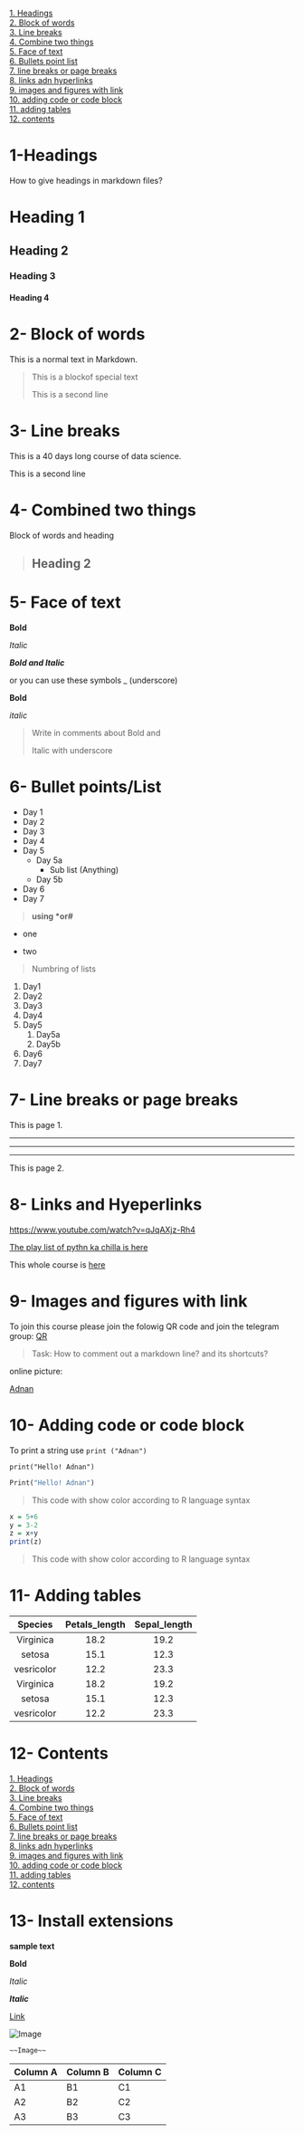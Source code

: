 [1. Headings](#1-headings)\
[2. Block of words](#2--block-of-words)\
[3. Line breaks](#3--line-breaks)\
[4. Combine two things](#4--combined-two-things)\
[5. Face of text](#5--face-of-text)\
[6. Bullets point list](#6--bullet-pointslist)\
[7. line breaks or page breaks](#7--line-breaks-or-page-breaks)\
[8. links adn hyperlinks](#8--links-and-hyeperlinks)\
[9. images and figures with link](#9--images-and-figures-with-link)\
[10. adding code or code block](#10--adding-code-or-code-block)\
[11. adding tables](#11--adding-tables)\
[12. contents](#12--contents)

# 1-Headings
How to give headings in markdown files?
# Heading 1
## Heading 2
### Heading 3
#### Heading 4


# 2- Block of words

This is a normal text in Markdown.

> This is a blockof special text
> 
> This is a second line

# 3- Line breaks

This is a 40 days long course of data science.

This is a second line

# 4- Combined two things

Block of words and heading

> ## Heading 2

# 5- Face of text

**Bold**

*Italic*

***Bold and Italic***

or you can use these symbols
_ (underscore)

__Bold__

_italic_

> Write in comments about Bold and 
> 
> Italic with underscore

# 6- Bullet points/List

- Day 1
- Day 2
- Day 3
- Day 4
- Day 5
  - Day 5a
    - Sub list (Anything)
  - Day 5b
- Day 6
- Day 7

> __using *or#__

* one
+ two

> Numbring of lists

1. Day1
2. Day2
3. Day3
4. Day4
5. Day5
   1. Day5a
   2. Day5b
6. Day6
7. Day7

# 7- Line breaks or page breaks

This is page 1.

---
___
***

This is page 2.

# 8- Links and Hyeperlinks

<https://www.youtube.com/watch?v=qJqAXjz-Rh4>

[The play list of pythn ka chilla is here](https://www.youtube.com/watch?v=qJqAXjz-Rh4)

[Adnan]: https://www.youtube.com/watch?v=qJqAXjz-Rh4

This whole course is [here][Adnan]


# 9- Images and figures with link

To join this course please join the folowig QR code and join the telegram group:
[QR](qr.png)

> Task: How to comment out a markdown line? and its shortcuts?

online picture:

[Adnan](https://www.whatsappimages.in/allah-images/)


# 10- Adding code or code block

To print a string use `print ("Adnan")`

`print("Hello! Adnan")`

```Python
Print("Hello! Adnan")
```
> This code with show color according to R language syntax

```r
x = 5+6
y = 3-2
z = x+y
print(z)
```
> This code with show color according to R language syntax

# 11- Adding tables

| Species | Petals_length | Sepal_length |
|:-------: | :-------------: | :------------: |
| Virginica| 18.2| 19.2 |
| setosa |15.1 | 12.3 |
| vesricolor | 12.2 | 23.3 |
| Virginica| 18.2| 19.2 |
| setosa |15.1 | 12.3 |
| vesricolor | 12.2 | 23.3 |

# 12- Contents


[1. Headings](#1-headings)\
[2. Block of words](#2--block-of-words)\
[3. Line breaks](#3--line-breaks)\
[4. Combine two things](#4--combined-two-things)\
[5. Face of text](#5--face-of-text)\
[6. Bullets point list](#6--bullet-pointslist)\
[7. line breaks or page breaks](#7--line-breaks-or-page-breaks)\
[8. links adn hyperlinks](#8--links-and-hyeperlinks)\
[9. images and figures with link](#9--images-and-figures-with-link)\
[10. adding code or code block](#10--adding-code-or-code-block)\
[11. adding tables](#11--adding-tables)\
[12. contents](#12--contents)


# 13- Install extensions

**sample text**

**Bold**

_Italic_

**_Italic_**

[Link](https://www.forex.pk/currency-usd-to-pkr-to-us-dollar.php)

![Image](qr.png)

```
~~Image~~
```


Column A | Column B | Column C
---------|----------|---------
 A1 | B1 | C1
 A2 | B2 | C2
 A3 | B3 | C3
